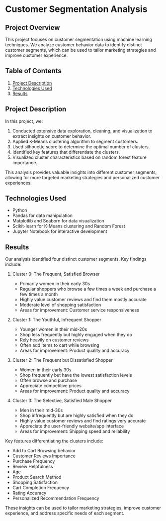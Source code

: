 # Customer Segmentation Analysis

## Project Overview

This project focuses on customer segmentation using machine learning techniques. We analyze customer behavior data to identify distinct customer segments, which can be used to tailor marketing strategies and improve customer experience.

## Table of Contents

1. [Project Description](#project-description)
2. [Technologies Used](#technologies-used)
3. [Results](#results)

## Project Description

In this project, we:

1. Conducted extensive data exploration, cleaning, and visualization to extract insights on customer behavior.
2. Applied K-Means clustering algorithm to segment customers.
3. Used silhouette score to determine the optimal number of clusters.
4. Identified key features that differentiate the clusters.
5. Visualized cluster characteristics based on random forest feature importance.

This analysis provides valuable insights into different customer segments, allowing for more targeted marketing strategies and personalized customer experiences.

## Technologies Used

- Python
- Pandas for data manipulation
- Matplotlib and Seaborn for data visualization
- Scikit-learn for K-Means clustering and Random Forest
- Jupyter Notebook for interactive development

## Results

Our analysis identified four distinct customer segments. Key findings include:

1. Cluster 0: The Frequent, Satisfied Browser
   - Primarily women in their early 30s
   - Regular shoppers who browse a few times a week and purchase a few times a month
   - Highly value customer reviews and find them mostly accurate
   - Moderate level of shopping satisfaction
   - Areas for improvement: Customer service responsiveness

2. Cluster 1: The Youthful, Infrequent Shopper
   - Younger women in their mid-20s
   - Shop less frequently but highly engaged when they do
   - Rely heavily on customer reviews
   - Often add items to cart while browsing
   - Areas for improvement: Product quality and accuracy

3. Cluster 2: The Frequent but Dissatisfied Shopper
   - Women in their early 30s
   - Shop frequently but have the lowest satisfaction levels
   - Often browse and purchase
   - Appreciate competitive prices
   - Areas for improvement: Product quality and accuracy

4. Cluster 3: The Selective, Satisfied Male Shopper
   - Men in their mid-30s
   - Shop infrequently but are highly satisfied when they do
   - Highly value customer reviews and find ratings very accurate
   - Appreciate the user-friendly website/app interface
   - Areas for improvement: Shipping speed and reliability

Key features differentiating the clusters include:
- Add to Cart Browsing behavior
- Customer Reviews Importance
- Purchase Frequency
- Review Helpfulness
- Age
- Product Search Method
- Shopping Satisfaction
- Cart Completion Frequency
- Rating Accuracy
- Personalized Recommendation Frequency

These insights can be used to tailor marketing strategies, improve customer experience, and address specific needs of each segment.

